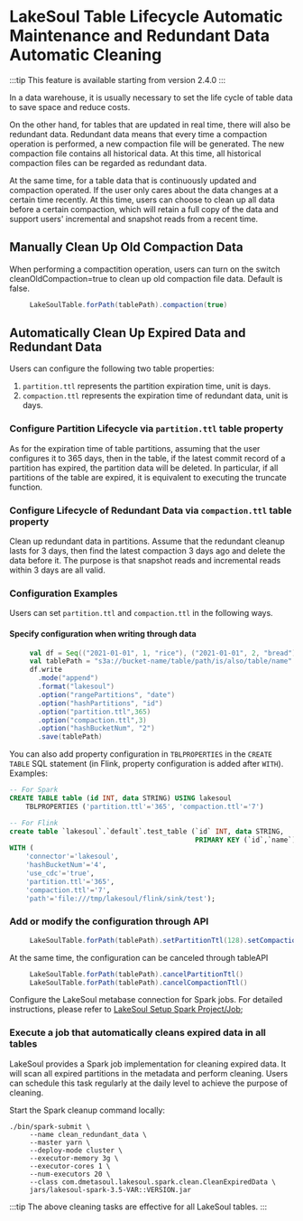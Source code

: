 # LakeSoul Table Lifecycle Automatic Maintenance and Redundant Data Automatic Cleaning

:::tip
This feature is available starting from version 2.4.0
:::

In a data warehouse, it is usually necessary to set the life cycle of table data to save space and reduce costs.

On the other hand, for tables that are updated in real time, there will also be redundant data. Redundant data means that every time a compaction operation is performed, a new compaction file will be generated. The new compaction file contains all historical data. At this time, all historical compaction files can be regarded as redundant data.

At the same time, for a table data that is continuously updated and compaction operated. If the user only cares about the data changes at a certain time recently. At this time, users can choose to clean up all data before a certain compaction, which will retain a full copy of the data and support users' incremental and snapshot reads from a recent time.

## Manually Clean Up Old Compaction Data
When performing a compactition operation, users can turn on the switch cleanOldCompaction=true to clean up old compaction file data. Default is false.
```scala
     LakeSoulTable.forPath(tablePath).compaction(true)
```

## Automatically Clean Up Expired Data and Redundant Data
Users can configure the following two table properties:
1. `partition.ttl` represents the partition expiration time, unit is days.
2. `compaction.ttl` represents the expiration time of redundant data, unit is days.

### Configure Partition Lifecycle via `partition.ttl` table property
As for the expiration time of table partitions, assuming that the user configures it to 365 days, then in the table, if the latest commit record of a partition has expired, the partition data will be deleted. In particular, if all partitions of the table are expired, it is equivalent to executing the truncate function.

### Configure Lifecycle of Redundant Data via `compaction.ttl` table property
Clean up redundant data in partitions. Assume that the redundant cleanup lasts for 3 days, then find the latest compaction 3 days ago and delete the data before it. The purpose is that snapshot reads and incremental reads within 3 days are all valid.

### Configuration Examples

Users can set `partition.ttl` and `compaction.ttl` in the following ways.

#### Specify configuration when writing through data
```scala
     val df = Seq(("2021-01-01", 1, "rice"), ("2021-01-01", 2, "bread")).toDF("date", "id", "name ")
     val tablePath = "s3a://bucket-name/table/path/is/also/table/name"
     df.write
       .mode("append")
       .format("lakesoul")
       .option("rangePartitions", "date")
       .option("hashPartitions", "id")
       .option("partition.ttl",365)
       .option("compaction.ttl",3)
       .option("hashBucketNum", "2")
       .save(tablePath)
```
You can also add property configuration in `TBLPROPERTIES` in the `CREATE TABLE` SQL statement (in Flink, property configuration is added after `WITH`). Examples:
```sql
-- For Spark
CREATE TABLE table (id INT, data STRING) USING lakesoul
    TBLPROPERTIES ('partition.ttl'='365', 'compaction.ttl'='7')

-- For Flink
create table `lakesoul`.`default`.test_table (`id` INT, data STRING,
                                              PRIMARY KEY (`id`,`name`) NOT ENFORCED)
WITH (
    'connector'='lakesoul',
    'hashBucketNum'='4',
    'use_cdc'='true',
    'partition.ttl'='365',
    'compaction.ttl'='7',
    'path'='file:///tmp/lakesoul/flink/sink/test');
```

### Add or modify the configuration through API
```scala
     LakeSoulTable.forPath(tablePath).setPartitionTtl(128).setCompactionTtl(10)
```

At the same time, the configuration can be canceled through tableAPI
```scala
     LakeSoulTable.forPath(tablePath).cancelPartitionTtl()
     LakeSoulTable.forPath(tablePath).cancelCompactionTtl()
```
Configure the LakeSoul metabase connection for Spark jobs. For detailed instructions, please refer to [LakeSoul Setup Spark Project/Job](../03-Usage%20Docs/02-setup-spark.md);

### Execute a job that automatically cleans expired data in all tables
LakeSoul provides a Spark job implementation for cleaning expired data. It will scan all expired partitions in the metadata and perform cleaning. Users can schedule this task regularly at the daily level to achieve the purpose of cleaning.

Start the Spark cleanup command locally:
```shell
./bin/spark-submit \
     --name clean_redundant_data \
     --master yarn \
     --deploy-mode cluster \
     --executor-memory 3g \
     --executor-cores 1 \
     --num-executors 20 \
     --class com.dmetasoul.lakesoul.spark.clean.CleanExpiredData \
     jars/lakesoul-spark-3.5-VAR::VERSION.jar

```
:::tip
The above cleaning tasks are effective for all LakeSoul tables.
:::